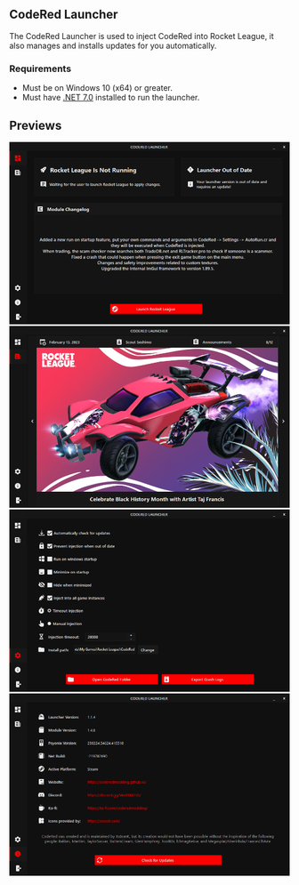 ## CodeRed Launcher
The CodeRed Launcher is used to inject CodeRed into Rocket League, it also manages and installs updates for you automatically.

### Requirements
- Must be on Windows 10 (x64) or greater.
- Must have [.NET 7.0](https://dotnet.microsoft.com/en-us/download/dotnet/7.0) installed to run the launcher.

## Previews

![](Previews/Dashboard.png?raw=true)
![](Previews/News.png?raw=true)
![](Previews/Settings.png?raw=true)
![](Previews/About.png?raw=true)
